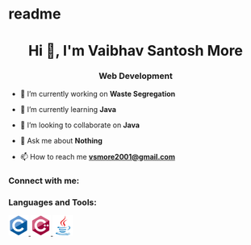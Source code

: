 # readme
<h1 align="center">Hi 👋, I'm Vaibhav Santosh More</h1>
<h3 align="center">Web Development</h3>

- 🔭 I’m currently working on **Waste Segregation**

- 🌱 I’m currently learning **Java**

- 👯 I’m looking to collaborate on **Java**

- 💬 Ask me about **Nothing**

- 📫 How to reach me **vsmore2001@gmail.com**

<h3 align="left">Connect with me:</h3>
<p align="left">
</p>

<h3 align="left">Languages and Tools:</h3>
<p align="left"> <a href="https://www.cprogramming.com/" target="_blank" rel="noreferrer"> <img src="https://raw.githubusercontent.com/devicons/devicon/master/icons/c/c-original.svg" alt="c" width="40" height="40"/> </a> <a href="https://www.w3schools.com/cpp/" target="_blank" rel="noreferrer"> <img src="https://raw.githubusercontent.com/devicons/devicon/master/icons/cplusplus/cplusplus-original.svg" alt="cplusplus" width="40" height="40"/> </a> <a href="https://www.java.com" target="_blank" rel="noreferrer"> <img src="https://raw.githubusercontent.com/devicons/devicon/master/icons/java/java-original.svg" alt="java" width="40" height="40"/> </a> </p>
